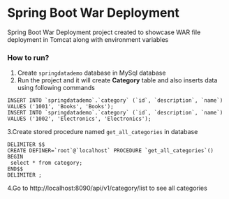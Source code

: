 # Spring Boot War Deployment 
Spring Boot War Deployment project created to showcase WAR file deployment in Tomcat along with environment variables

### How to run?
1. Create `springdatademo` database in MySql database
2. Run the project and it will create **Category** table and also inserts data using following commands
```
INSERT INTO `springdatademo`.`category` (`id`, `description`, `name`) VALUES ('1001', 'Books', 'Books');
INSERT INTO `springdatademo`.`category` (`id`, `description`, `name`) VALUES ('1002', 'Electronics', 'Electronics');

```
3.Create stored procedure named `get_all_categories` in database
   ```
   DELIMITER $$
   CREATE DEFINER=`root`@`localhost` PROCEDURE `get_all_categories`()
   BEGIN
   	select * from category;
   END$$
   DELIMITER ;
   
   ``` 

4.Go to http://localhost:8090/api/v1/category/list to see all categories 


